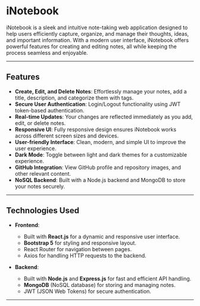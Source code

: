 # iNotebook

iNotebook is a sleek and intuitive note-taking web application designed to help users efficiently capture, organize, and manage their thoughts, ideas, and important information. With a modern user interface, iNotebook offers powerful features for creating and editing notes, all while keeping the process seamless and enjoyable.

---

## Features

- **Create, Edit, and Delete Notes**: Effortlessly manage your notes, add a title, description, and categorize them with tags.
- **Secure User Authentication**: Login/Logout functionality using JWT token-based authentication.
- **Real-time Updates**: Your changes are reflected immediately as you add, edit, or delete notes.
- **Responsive UI**: Fully responsive design ensures iNotebook works across different screen sizes and devices.
- **User-friendly Interface**: Clean, modern, and simple UI to improve the user experience.
- **Dark Mode**: Toggle between light and dark themes for a customizable experience.
- **GitHub Integration**: View GitHub profile and repository images, and other relevant content.
- **NoSQL Backend**: Built with a Node.js backend and MongoDB to store your notes securely.

---

## Technologies Used

- **Frontend**:
  - Built with **React.js** for a dynamic and responsive user interface.
  - **Bootstrap 5** for styling and responsive layout.
  - React Router for navigation between pages.
  - Axios for handling HTTP requests to the backend.

- **Backend**:
  - Built with **Node.js** and **Express.js** for fast and efficient API handling.
  - **MongoDB** (NoSQL database) for storing and managing notes.
  - JWT (JSON Web Tokens) for secure authentication.

---


